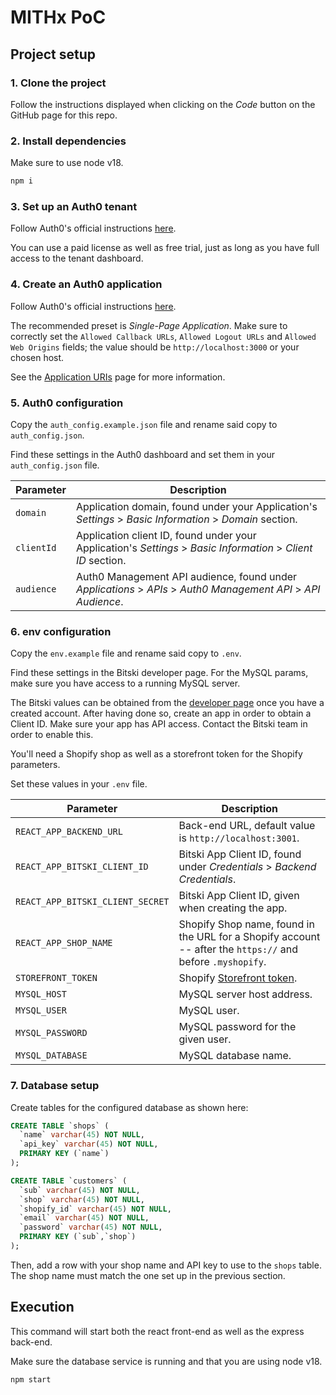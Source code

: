 # MITHx PoC

## Project setup

### 1. Clone the project

Follow the instructions displayed when clicking on the _Code_ button on the GitHub page for this repo.

### 2. Install dependencies

Make sure to use node v18.

```bash
npm i
```

### 3. Set up an Auth0 tenant

Follow Auth0's official instructions [here](https://auth0.com/docs/get-started/auth0-overview/create-tenants).

You can use a paid license as well as free trial, just as long as you have full access to the tenant dashboard.

### 4. Create an Auth0 application

Follow Auth0's official instructions [here](https://auth0.com/docs/get-started/auth0-overview/create-applications).

The recommended preset is _Single-Page Application_. Make sure to correctly set the `Allowed Callback URLs`, `Allowed Logout URLs` and `Allowed Web Origins` fields; the value should be `http://localhost:3000` or your chosen host.

See the [Application URIs](https://auth0.com/docs/get-started/auth0-overview/create-applications) page for more information.

### 5. Auth0 configuration

Copy the `auth_config.example.json` file and rename said copy to `auth_config.json`.

Find these settings in the Auth0 dashboard and set them in your `auth_config.json` file.

| Parameter  | Description                                                                                                   |
| ---------- | ------------------------------------------------------------------------------------------------------------- |
| `domain`   | Application domain, found under your Application's _Settings_ > _Basic Information_ > _Domain_ section.       |
| `clientId` | Application client ID, found under your Application's _Settings_ > _Basic Information_ > _Client ID_ section. |
| `audience` | Auth0 Management API audience, found under _Applications_ > _APIs_ > _Auth0 Management API_ > _API Audience_. |

### 6. env configuration

Copy the `env.example` file and rename said copy to `.env`.

Find these settings in the Bitski developer page. For the MySQL params, make sure you have access to a running MySQL server.

The Bitski values can be obtained from the [developer page](https://developer.bitski.com/) once you have a created account. After having done so, create an app in order to obtain a Client ID. Make sure your app has API access. Contact the Bitski team in order to enable this.

You'll need a Shopify shop as well as a storefront token for the Shopify parameters.

Set these values in your `.env` file.

| Parameter                        | Description                                                                                                         |
| -------------------------------- | ------------------------------------------------------------------------------------------------------------------- |
| `REACT_APP_BACKEND_URL`          | Back-end URL, default value is `http://localhost:3001`.                                                             |
| `REACT_APP_BITSKI_CLIENT_ID`     | Bitski App Client ID, found under _Credentials_ > _Backend Credentials_.                                            |
| `REACT_APP_BITSKI_CLIENT_SECRET` | Bitski App Client ID, given when creating the app.                                                                  |
| `REACT_APP_SHOP_NAME`            | Shopify Shop name, found in the URL for a Shopify account -- after the `https://` and before `.myshopify`.          |
| `STOREFRONT_TOKEN`               | Shopify [Storefront token](https://shopify.dev/docs/api/usage/authentication#access-tokens-for-the-storefront-api). |
| `MYSQL_HOST`                     | MySQL server host address.                                                                                          |
| `MYSQL_USER`                     | MySQL user.                                                                                                         |
| `MYSQL_PASSWORD`                 | MySQL password for the given user.                                                                                  |
| `MYSQL_DATABASE`                 | MySQL database name.                                                                                                |

### 7. Database setup

Create tables for the configured database as shown here:

```sql
CREATE TABLE `shops` (
  `name` varchar(45) NOT NULL,
  `api_key` varchar(45) NOT NULL,
  PRIMARY KEY (`name`)
);

CREATE TABLE `customers` (
  `sub` varchar(45) NOT NULL,
  `shop` varchar(45) NOT NULL,
  `shopify_id` varchar(45) NOT NULL,
  `email` varchar(45) NOT NULL,
  `password` varchar(45) NOT NULL,
  PRIMARY KEY (`sub`,`shop`)
);
```

Then, add a row with your shop name and API key to use to the `shops` table. The shop name must match the one set up in the previous section.

## Execution

This command will start both the react front-end as well as the express back-end.

Make sure the database service is running and that you are using node v18.

```bash
npm start
```
